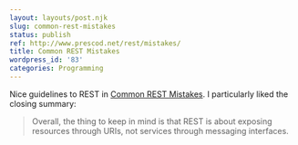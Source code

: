 ```yaml
---
layout: layouts/post.njk
slug: common-rest-mistakes
status: publish
ref: http://www.prescod.net/rest/mistakes/
title: Common REST Mistakes
wordpress_id: '83'
categories: Programming
---
```


Nice guidelines to REST in [Common REST Mistakes](https://web.archive.org/web/20120522065327/http://www.prescod.net/rest/mistakes/).  I particularly liked the closing summary:

> Overall, the thing to keep in mind is that REST is about exposing resources through URIs, not services through messaging interfaces.
